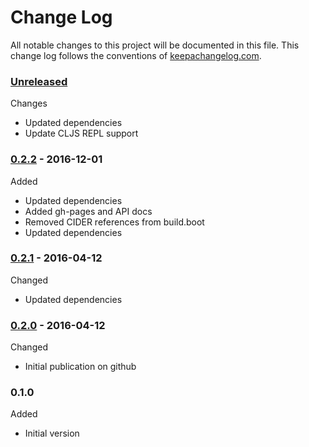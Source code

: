 # Change Log

All notable changes to this project will be documented in this file. This change log follows the conventions of [keepachangelog.com](http://keepachangelog.com/).

### [Unreleased]

Changes
- Updated dependencies
- Update CLJS REPL support

### [0.2.2] - 2016-12-01

Added
* Updated dependencies
* Added gh-pages and API docs
* Removed CIDER references from build.boot
* Updated dependencies

### [0.2.1] - 2016-04-12

Changed
* Updated dependencies

### [0.2.0] - 2016-04-12

Changed
* Initial publication on github

### 0.1.0

Added
*  Initial version

[0.2.0]: https://github.com/dollabs/webtasks/compare/0.1.0...0.2.0
[0.2.1]: https://github.com/dollabs/webtasks/compare/0.2.0...0.2.1
[0.2.2]: https://github.com/dollabs/webtasks/compare/0.2.1...0.2.2
[Unreleased]: https://github.com/dollabs/webtasks/compare/0.2.2...HEAD
